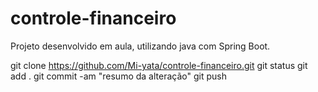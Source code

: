 # controle-financeiro

Projeto desenvolvido em aula, utilizando java com Spring Boot.

git clone https://github.com/Mi-yata/controle-financeiro.git
git status
git add .
git commit -am "resumo da alteração"
git push
